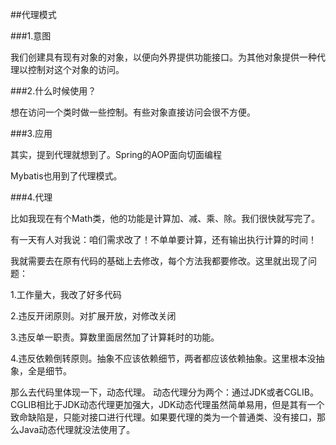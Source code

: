 ##代理模式

###1.意图

我们创建具有现有对象的对象，以便向外界提供功能接口。为其他对象提供一种代理以控制对这个对象的访问。

###2.什么时候使用？

想在访问一个类时做一些控制。有些对象直接访问会很不方便。

###3.应用

其实，提到代理就想到了。Spring的AOP面向切面编程

Mybatis也用到了代理模式。

###4.代理

比如我现在有个Math类，他的功能是计算加、减、乘、除。我们很快就写完了。

有一天有人对我说：咱们需求改了！不单单要计算，还有输出执行计算的时间！

我就需要去在原有代码的基础上去修改，每个方法我都要修改。这里就出现了问题：

1.工作量大，我改了好多代码

2.违反开闭原则。对扩展开放，对修改关闭

3.违反单一职责。算数里面居然加了计算耗时的功能。

4.违反依赖倒转原则。抽象不应该依赖细节，两者都应该依赖抽象。这里根本没抽象，全是细节。



那么去代码里体现一下，动态代理。
动态代理分为两个：通过JDK或者CGLIB。
CGLIB相比于JDK动态代理更加强大，JDK动态代理虽然简单易用，但是其有一个致命缺陷是，只能对接口进行代理。如果要代理的类为一个普通类、没有接口，那么Java动态代理就没法使用了。
